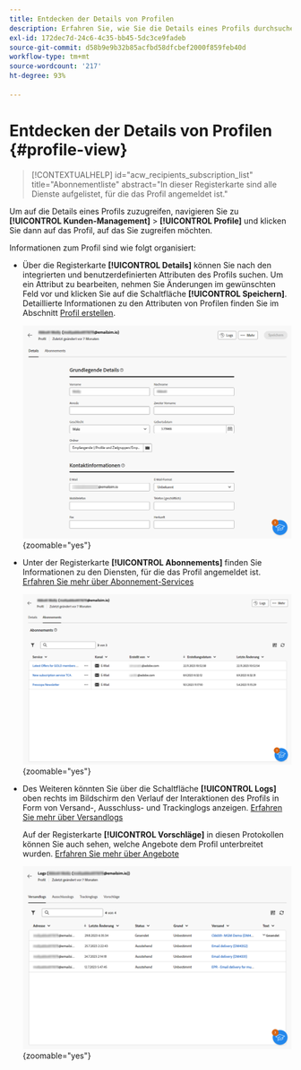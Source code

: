 ```yaml
---
title: Entdecken der Details von Profilen
description: Erfahren Sie, wie Sie die Details eines Profils durchsuchen.
exl-id: 172dec7d-24c6-4c35-bb45-5dc3ce9fadeb
source-git-commit: d58b9e9b32b85acfbd58dfcbef2000f859feb40d
workflow-type: tm+mt
source-wordcount: '217'
ht-degree: 93%

---
```


# Entdecken der Details von Profilen {#profile-view}

>[!CONTEXTUALHELP]
>id="acw_recipients_subscription_list"
>title="Abonnementliste"
>abstract="In dieser Registerkarte sind alle Dienste aufgelistet, für die das Profil angemeldet ist."

Um auf die Details eines Profils zuzugreifen, navigieren Sie zu **[!UICONTROL Kunden-Management]** > **[!UICONTROL Profile]** und klicken Sie dann auf das Profil, auf das Sie zugreifen möchten.

Informationen zum Profil sind wie folgt organisiert:

* Über die Registerkarte **[!UICONTROL Details]** können Sie nach den integrierten und benutzerdefinierten Attributen des Profils suchen. Um ein Attribut zu bearbeiten, nehmen Sie Änderungen im gewünschten Feld vor und klicken Sie auf die Schaltfläche **[!UICONTROL Speichern]**. Detaillierte Informationen zu den Attributen von Profilen finden Sie im Abschnitt [Profil erstellen](create-profile.md).

  ![Screenshot mit der Registerkarte mit den Profildetails, einschließlich integrierten und benutzerdefinierten Attributen.](assets/profile-details.png){zoomable="yes"}

* Unter der Registerkarte **[!UICONTROL Abonnements]** finden Sie Informationen zu den Diensten, für die das Profil angemeldet ist. [Erfahren Sie mehr über Abonnement-Services](manage-services.md)

  ![Screenshot mit der Registerkarte „Abonnements“, auf der die Dienste aufgeführt sind, für die das Profil angemeldet ist.](assets/profile-subscriptions.png){zoomable="yes"}

* Des Weiteren könnten Sie über die Schaltfläche **[!UICONTROL Logs]** oben rechts im Bildschirm den Verlauf der Interaktionen des Profils in Form von Versand-, Ausschluss- und Trackinglogs anzeigen. [Erfahren Sie mehr über Versandlogs](../monitor/delivery-logs.md)

  Auf der Registerkarte **[!UICONTROL Vorschläge]** in diesen Protokollen können Sie auch sehen, welche Angebote dem Profil unterbreitet wurden. [Erfahren Sie mehr über Angebote](../msg/offers.md)

  ![Screenshot mit der Registerkarte „Logs“, einschließlich Versand-, Ausschluss- und Trackinglogs, sowie der Registerkarte „Vorschläge“ zur Überprüfung von Angeboten.](assets/profile-logs.png){zoomable="yes"}